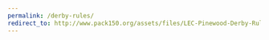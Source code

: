 ```yaml
---
permalink: /derby-rules/
redirect_to: http://www.pack150.org/assets/files/LEC-Pinewood-Derby-Rules-2020.pdf
---
```

